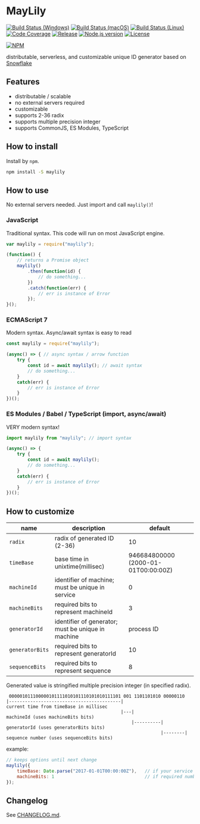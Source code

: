# MayLily

[![Build Status (Windows)][image-build-windows]][link-build-windows]
[![Build Status (macOS)][image-build-macos]][link-build-macos]
[![Build Status (Linux)][image-build-linux]][link-build-linux]
[![Code Coverage][image-code-coverage]][link-code-coverage]
[![Release][image-release]][link-release]
[![Node.js version][image-engine]][link-engine]
[![License][image-license]][link-license]

[![NPM][image-npm]][link-npm]

distributable, serverless, and customizable unique ID generator based on [Snowflake](https://github.com/twitter/snowflake/tree/snowflake-2010/)

## Features

* distributable / scalable
* no external servers required
* customizable
* supports 2-36 radix
* supports multiple precision integer
* supports CommonJS, ES Modules, TypeScript

## How to install

Install by `npm`.

```bash
npm install -S maylily
```

## How to use

No external servers needed.
Just import and call `maylily()`!

### JavaScript

Traditional syntax.
This code will run on most JavaScript engine.

```javascript
var maylily = require("maylily");

(function() {
    // returns a Promise object
    maylily()
        .then(function(id) {
            // do something...
        })
        .catch(function(err) {
            // err is instance of Error
        });
}();
```

### ECMAScript 7

Modern syntax.
Async/await syntax is easy to read

```javascript
const maylily = require("maylily");

(async() => { // async syntax / arrow function
    try {
        const id = await maylily(); // await syntax
        // do something...
    }
    catch(err) {
        // err is instance of Error
    }
})();
```

### ES Modules / Babel / TypeScript (import, async/await)

VERY modern syntax!

```javascript
import maylily from "maylily"; // import syntax

(async() => {
    try {
        const id = await maylily();
        // do something...
    }
    catch(err) {
        // err is instance of Error
    }
})();
```

## How to customize

| name | description | default |
|------|-------------|---------|
| `radix` | radix of generated ID (2-36) | 10 |
| `timeBase` | base time in unixtime(millisec) | 946684800000 (2000-01-01T00:00:00Z) |
| `machineId` | identifier of machine; must be unique in service | 0 |
| `machineBits` | required bits to represent machineId | 3 |
| `generatorId` | identifier of generator; must be unique in machine | process ID |
| `generatorBits` | required bits to represent generatorId | 10 |
| `sequenceBits` | required bits to represent sequence | 8 |

Generated value is stringified multiple precision integer (in specified radix).

```
 000001011100000101111010101110101010111101 001 1101101010 00000110
|------------------------------------------|                         current time from timeBase in millisec
                                           |---|                     machineId (uses machineBits bits)
                                               |----------|          generatorId (uses generatorBits bits)
                                                          |--------| sequence number (uses sequenceBits bits)
```

example:

```javascript
// keeps options until next change
maylily({
    timeBase: Date.parse("2017-01-01T00:00:00Z"),   // if your service starts in 2017, this is enough.
    machineBits: 1                                  // if required number machines are up to 2, this is enough.
});
```

## Changelog

See [CHANGELOG.md](CHANGELOG.md).

[image-build-windows]: https://img.shields.io/appveyor/ci/shimataro/maylily/master.svg?label=Windows
[link-build-windows]: https://ci.appveyor.com/project/shimataro/maylily
[image-build-macos]: https://img.shields.io/travis/com/shimataro/maylily/master.svg?label=macOS
[link-build-macos]: https://travis-ci.com/shimataro/maylily
[image-build-linux]: https://img.shields.io/travis/com/shimataro/maylily/master.svg?label=Linux
[link-build-linux]: https://travis-ci.com/shimataro/maylily
[image-code-coverage]: https://img.shields.io/codecov/c/github/shimataro/maylily/master.svg
[link-code-coverage]: https://codecov.io/gh/shimataro/maylily
[image-release]: https://img.shields.io/github/release/shimataro/maylily.svg
[link-release]: https://github.com/shimataro/maylily/releases
[image-engine]: https://img.shields.io/node/v/maylily.svg
[link-engine]: https://nodejs.org/
[image-license]: https://img.shields.io/github/license/shimataro/maylily.svg
[link-license]: ./LICENSE
[image-npm]: https://nodei.co/npm/maylily.svg?downloads=true&downloadRank=true&stars=true
[link-npm]: https://nodei.co/npm/maylily/
